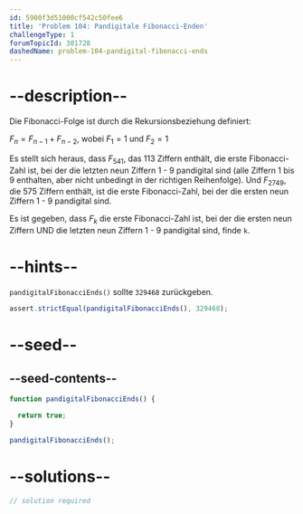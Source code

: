```yaml
---
id: 5900f3d51000cf542c50fee6
title: 'Problem 104: Pandigitale Fibonacci-Enden'
challengeType: 1
forumTopicId: 301728
dashedName: problem-104-pandigital-fibonacci-ends
---
```


# --description--

Die Fibonacci-Folge ist durch die Rekursionsbeziehung definiert:

$F_n = F_{n - 1} + F_{n - 2}$, wobei $F_1 = 1$ und $F_2 = 1$

Es stellt sich heraus, dass $F_{541}$, das 113 Ziffern enthält, die erste Fibonacci-Zahl ist, bei der die letzten neun Ziffern 1 - 9 pandigital sind (alle Ziffern 1 bis 9 enthalten, aber nicht unbedingt in der richtigen Reihenfolge). Und $F_{2749}$, die 575 Ziffern enthält, ist die erste Fibonacci-Zahl, bei der die ersten neun Ziffern 1 - 9 pandigital sind.

Es ist gegeben, dass $F_k$ die erste Fibonacci-Zahl ist, bei der die ersten neun Ziffern UND die letzten neun Ziffern 1 - 9 pandigital sind, finde `k`.

# --hints--

`pandigitalFibonacciEnds()` sollte `329468` zurückgeben.

```js
assert.strictEqual(pandigitalFibonacciEnds(), 329468);
```

# --seed--

## --seed-contents--

```js
function pandigitalFibonacciEnds() {

  return true;
}

pandigitalFibonacciEnds();
```

# --solutions--

```js
// solution required
```
